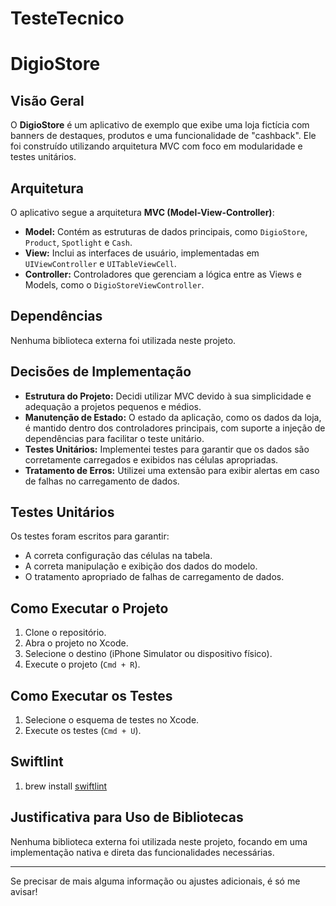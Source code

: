 # TesteTecnico
# DigioStore

## Visão Geral

O **DigioStore** é um aplicativo de exemplo que exibe uma loja fictícia com banners de destaques, produtos e uma funcionalidade de "cashback". Ele foi construído utilizando arquitetura MVC com foco em modularidade e testes unitários.

## Arquitetura

O aplicativo segue a arquitetura **MVC (Model-View-Controller)**:
- **Model:** Contém as estruturas de dados principais, como `DigioStore`, `Product`, `Spotlight` e `Cash`.
- **View:** Inclui as interfaces de usuário, implementadas em `UIViewController` e `UITableViewCell`.
- **Controller:** Controladores que gerenciam a lógica entre as Views e Models, como o `DigioStoreViewController`.

## Dependências

Nenhuma biblioteca externa foi utilizada neste projeto.

## Decisões de Implementação

- **Estrutura do Projeto:** Decidi utilizar MVC devido à sua simplicidade e adequação a projetos pequenos e médios.
- **Manutenção de Estado:** O estado da aplicação, como os dados da loja, é mantido dentro dos controladores principais, com suporte a injeção de dependências para facilitar o teste unitário.
- **Testes Unitários:** Implementei testes para garantir que os dados são corretamente carregados e exibidos nas células apropriadas.
- **Tratamento de Erros:** Utilizei uma extensão para exibir alertas em caso de falhas no carregamento de dados.

## Testes Unitários

Os testes foram escritos para garantir:
- A correta configuração das células na tabela.
- A correta manipulação e exibição dos dados do modelo.
- O tratamento apropriado de falhas de carregamento de dados.

## Como Executar o Projeto

1. Clone o repositório.
2. Abra o projeto no Xcode.
3. Selecione o destino (iPhone Simulator ou dispositivo físico).
4. Execute o projeto (`Cmd + R`).

## Como Executar os Testes

1. Selecione o esquema de testes no Xcode.
2. Execute os testes (`Cmd + U`).

## Swiftlint

1. brew install [swiftlint](https://github.com/realm/swiftlint?tab=readme-ov-file#homebrew)

## Justificativa para Uso de Bibliotecas

Nenhuma biblioteca externa foi utilizada neste projeto, focando em uma implementação nativa e direta das funcionalidades necessárias.

---

Se precisar de mais alguma informação ou ajustes adicionais, é só me avisar!

